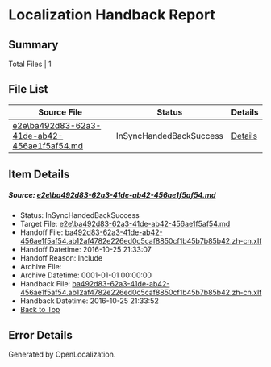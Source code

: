 # <a name='report-top'></a> Localization Handback Report

## Summary
 Total Files | 1

## File List
 Source File | Status | Details 
 ----------- | ------ | ------- 
 [e2e\ba492d83-62a3-41de-ab42-456ae1f5af54.md](https://github.com/OpenLocalizationTestOrg/ol-test0/blob/e0c6dd223e75151cdc68d0f3f751f4f4709a993c/e2e/ba492d83-62a3-41de-ab42-456ae1f5af54.md) | InSyncHandedBackSuccess | [Details](#8182dffff16976365413849d6a5a072f7f62e79a1)

## Item Details
##### <a name='8182dffff16976365413849d6a5a072f7f62e79a1'></a> Source: [e2e\ba492d83-62a3-41de-ab42-456ae1f5af54.md](https://github.com/OpenLocalizationTestOrg/ol-test0/blob/e0c6dd223e75151cdc68d0f3f751f4f4709a993c/e2e/ba492d83-62a3-41de-ab42-456ae1f5af54.md)
* Status: InSyncHandedBackSuccess
* Target File: [e2e\ba492d83-62a3-41de-ab42-456ae1f5af54.md](https://github.com/OpenLocalizationTestOrg/ol-test0-zhcn/blob/0bce6ca35c78e00b9430b0458e0d38664eaf5bec/e2e/ba492d83-62a3-41de-ab42-456ae1f5af54.md)
* Handoff File: [ba492d83-62a3-41de-ab42-456ae1f5af54.ab12af4782e226ed0c5caf8850cf1b45b7b85b42.zh-cn.xlf](https://github.com/OpenLocalizationTestOrg/ol-test0-handoff/blob/3b940e2682207d478015923f1144e654600baea1/ol-handoff/OpenLocalizationTestOrg/ol-test0-zhcn/shujia/ht/ba492d83-62a3-41de-ab42-456ae1f5af54.ab12af4782e226ed0c5caf8850cf1b45b7b85b42.zh-cn.xlf)
* Handoff Datetime: 2016-10-25 21:33:07
* Handoff Reason: Include
* Archive File: 
* Archive Datetime: 0001-01-01 00:00:00
* Handback File: [ba492d83-62a3-41de-ab42-456ae1f5af54.ab12af4782e226ed0c5caf8850cf1b45b7b85b42.zh-cn.xlf](https://github.com/OpenLocalizationTestOrg/ol-test0-handback/blob/29d94f8b9f8040d33e166f069c50ef4569198320/ol-handback/OpenLocalizationTestOrg/ol-test0-zhcn/shujia/ht/ba492d83-62a3-41de-ab42-456ae1f5af54.ab12af4782e226ed0c5caf8850cf1b45b7b85b42.zh-cn.xlf)
* Handback Datetime: 2016-10-25 21:33:52
* [Back to Top](#report-top)


## Error Details

Generated by OpenLocalization.
